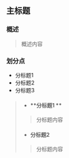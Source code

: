 ## 主标题

### 概述  

> 概述内容

### 划分点

* 分标题1
* 分标题2
* 分标题3

> * ####  **分标题1 ** 
>
> > 分标题内容
> >
>
> * #### **分标题2** 
>
> > 分标题内容



<font color=red></font>
<font color=yellow></font>
<font color=green></font>